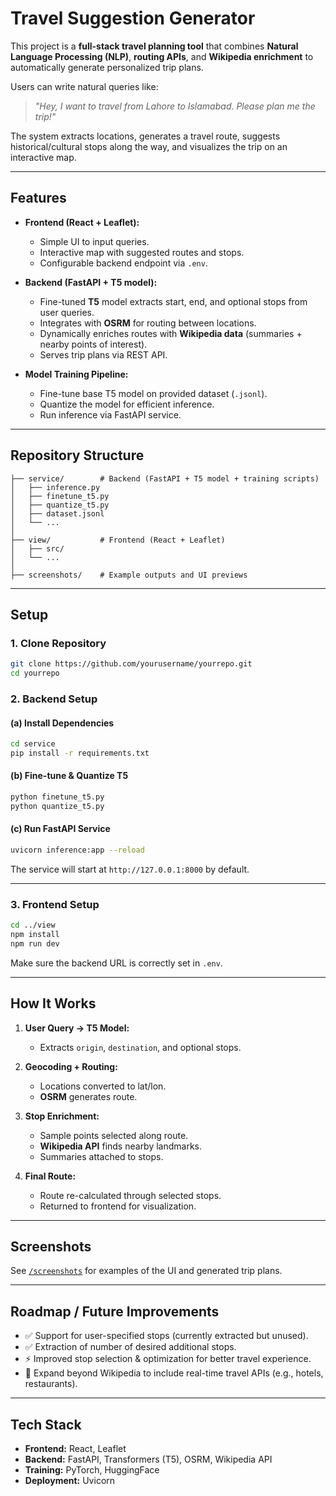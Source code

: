 # Travel Suggestion Generator  

This project is a **full-stack travel planning tool** that combines **Natural Language Processing (NLP)**, **routing APIs**, and **Wikipedia enrichment** to automatically generate personalized trip plans.  

Users can write natural queries like:  
> *"Hey, I want to travel from Lahore to Islamabad. Please plan me the trip!"*  

The system extracts locations, generates a travel route, suggests historical/cultural stops along the way, and visualizes the trip on an interactive map.  

---

## Features  

- **Frontend (React + Leaflet):**  
  - Simple UI to input queries.  
  - Interactive map with suggested routes and stops.  
  - Configurable backend endpoint via `.env`.  

- **Backend (FastAPI + T5 model):**  
  - Fine-tuned **T5** model extracts start, end, and optional stops from user queries.  
  - Integrates with **OSRM** for routing between locations.  
  - Dynamically enriches routes with **Wikipedia data** (summaries + nearby points of interest).  
  - Serves trip plans via REST API.  

- **Model Training Pipeline:**  
  - Fine-tune base T5 model on provided dataset (`.jsonl`).  
  - Quantize the model for efficient inference.  
  - Run inference via FastAPI service.  

---

## Repository Structure  

```
├── service/        # Backend (FastAPI + T5 model + training scripts)
│   ├── inference.py
│   ├── finetune_t5.py
│   ├── quantize_t5.py
│   ├── dataset.jsonl
│   └── ...
│
├── view/           # Frontend (React + Leaflet)
│   ├── src/
│   └── ...
│
├── screenshots/    # Example outputs and UI previews
```

---

## Setup  

### 1. Clone Repository  
```bash
git clone https://github.com/yourusername/yourrepo.git
cd yourrepo
```

### 2. Backend Setup  

#### (a) Install Dependencies  
```bash
cd service
pip install -r requirements.txt
```

#### (b) Fine-tune & Quantize T5  
```bash
python finetune_t5.py
python quantize_t5.py
```

#### (c) Run FastAPI Service  
```bash
uvicorn inference:app --reload
```

The service will start at `http://127.0.0.1:8000` by default.  

---

### 3. Frontend Setup  

```bash
cd ../view
npm install
npm run dev
```

Make sure the backend URL is correctly set in `.env`.  

---

## How It Works  

1. **User Query → T5 Model:**  
   - Extracts `origin`, `destination`, and optional stops.  

2. **Geocoding + Routing:**  
   - Locations converted to lat/lon.  
   - **OSRM** generates route.  

3. **Stop Enrichment:**  
   - Sample points selected along route.  
   - **Wikipedia API** finds nearby landmarks.  
   - Summaries attached to stops.  

4. **Final Route:**  
   - Route re-calculated through selected stops.  
   - Returned to frontend for visualization.  

---

## Screenshots  

See [`/screenshots`](./screenshots) for examples of the UI and generated trip plans.  

---

## Roadmap / Future Improvements  

- ✅ Support for user-specified stops (currently extracted but unused).  
- ✅ Extraction of number of desired additional stops.  
- ⚡ Improved stop selection & optimization for better travel experience.  
- 🚀 Expand beyond Wikipedia to include real-time travel APIs (e.g., hotels, restaurants).  

---

## Tech Stack  

- **Frontend:** React, Leaflet  
- **Backend:** FastAPI, Transformers (T5), OSRM, Wikipedia API  
- **Training:** PyTorch, HuggingFace  
- **Deployment:** Uvicorn  

